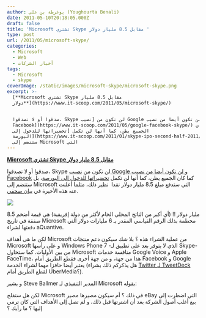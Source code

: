 ```yaml
---
author: يوغرطة بن علي (Youghourta Benali)
date: 2011-05-10T20:18:05.000Z
draft: false
title: 'Microsoft تشتري Skype مقابل 8.5 مليار دولار '
type: post
url: /2011/05/microsoft-skype/
categories:
  - Microsoft
  - Web
  - أخبار الشركات
tags:
  - Microsoft
  - skype
coverImage: /static/images/microsoft-skype/microsoft-skype.png
excerpt: >-
  [**Microsoft تشتري Skype مقابل 8.5 مليار
  دولار**](https://www.it-scoop.com/2011/05/microsoft-skype/)


  صدقوا أو لا تصدقوا، Skype لن تكون من [نصيب Google و لن تكون أيضا من نصيب
  Facebook](https://www.it-scoop.com/2011/05/google-facebook-skype/) كما كان
  الجميع يظن، كما أنها لن تكمل [تحضيراتها للدخول إلى
  البورصة](https://www.it-scoop.com/2011/01/skype-ipo-second-half-2011/)، بل
  ستنضم إلى Microsoft التي
---
```

[**Microsoft تشتري Skype مقابل 8.5 مليار دولار**](https://www.it-scoop.com/2011/05/microsoft-skype/)

صدقوا أو لا تصدقوا، Skype لن تكون من [نصيب Google و لن تكون أيضا من نصيب Facebook](https://www.it-scoop.com/2011/05/google-facebook-skype/) كما كان الجميع يظن، كما أنها لن تكمل [تحضيراتها للدخول إلى البورصة](https://www.it-scoop.com/2011/01/skype-ipo-second-half-2011/)، بل ستنضم إلى Microsoft التي ستدفع مبلغ 8.5 مليار دولار نقدا  نظير ذلك، مثلما أعلنت عنه هذه الأخيرة في [بيان صحفي](http://www.microsoft.com/Presspass/press/2011/may11/05-10CorpNewsPR.mspx).

![](/static/images/microsoft-skype/microsoft-skype.png)

8.5 مليار دولار !! (أي أكبر من الناتج المحلي الخام لأكثر من دولة إفريقية) هي قيمة أضخم صفقة في تاريخ Microsoft محطمة بذلك الرقم القياسي المقدر بـ 6 مليارات دولار التي دفعتها لشراء aQuantive.

لكن ما هي أهداف Microsoft من عملية الشراء هذه ؟ بلا شك سيكون دعم منتجات Microsoft و على رأسها Windows Phone 7 -الذي لا يتوفر بعد على تطبيق لـ Skype- من بين الأوليات. كما ستحاول Microsoft منافسة خدمات Google Voice و Apple FaceTime، هذا من جهة، و من جهة أخرى فقطع الطريق أمام Facebook و Google يعتبر أيضا حافزا مهما لشراء الخدمة (هل يذكركم ذلك بشراء [Twitter لـ TweetDeck](https://www.it-scoop.com/2011/05/twitter-tweetdeck/) لقطع الطريق أمام UberMedia؟).

و يشير Steve Ballmer المدير التنفيذي لـ Microsoft بقوله:

لكن هل ستفلح Microsoft في ذلك ؟ أم سيكون مصيرها مصير eBay التي اضطرت إلى بيع أغلب أصول الشركة بعد أن اشترتها قبل ذلك، و لم تصل إلى الأهداف التي كان ترمي إليها ؟ ما رأيك ؟
